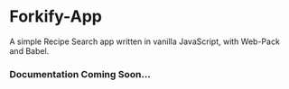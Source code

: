 # Forkify-App
A simple Recipe Search app written in vanilla JavaScript, with Web-Pack and Babel.

### Documentation Coming Soon...
